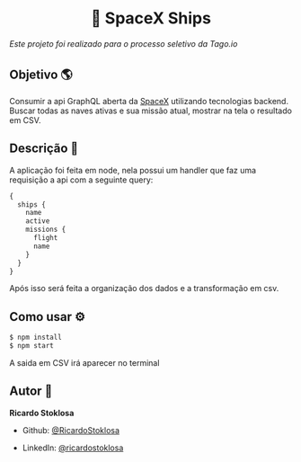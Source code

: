 <h1 align="center">🚀 SpaceX Ships</h1>

###### Este projeto foi realizado para o processo seletivo da Tago.io

## Objetivo 🌎
Consumir a api GraphQL aberta da [SpaceX](https://api.spacex.land/graphql/) utilizando tecnologias backend. Buscar todas as naves ativas e sua missão atual, mostrar na tela o resultado em CSV.

## Descrição 📝
A aplicação foi feita em node, nela possui um handler que faz uma requisição a api com a seguinte query:
```graphql
{
  ships {
    name
    active
    missions {
      flight
      name
    }
  }
}
```
Após isso será feita a organização dos dados e a transformação em csv.

## Como usar ⚙️

```bash
$ npm install
$ npm start
```
A saida em CSV irá aparecer no terminal 


## Autor 👤

**Ricardo Stoklosa**

- Github: [@RicardoStoklosa](https://github.com/RicardoStoklosa)

- LinkedIn: [@ricardostoklosa](https://www.linkedin.com/in/ricardostoklosa/)
